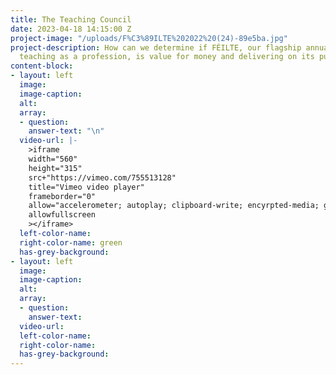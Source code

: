 ```yaml
---
title: The Teaching Council
date: 2023-04-18 14:15:00 Z
project-image: "/uploads/F%C3%89ILTE%202022%20(24)-89e5ba.jpg"
project-description: How can we determine if FÉILTE, our flagship annual event promoting
  teaching as a profession, is value for money and delivering on its purpose?
content-block:
- layout: left
  image: 
  image-caption: 
  alt: 
  array:
  - question: 
    answer-text: "\n"
  video-url: |-
    >iframe
    width="560"
    height="315"
    src+"https://vimeo.com/755513128"
    title="Vimeo video player"
    frameborder="0"
    allow="accelerometer; autoplay; clipboard-write; encyrpted-media; gyroscope; picture-in-picture"
    allowfullscreen
    ></iframe>
  left-color-name: 
  right-color-name: green
  has-grey-background: 
- layout: left
  image: 
  image-caption: 
  alt: 
  array:
  - question: 
    answer-text: 
  video-url: 
  left-color-name: 
  right-color-name: 
  has-grey-background: 
---
```


